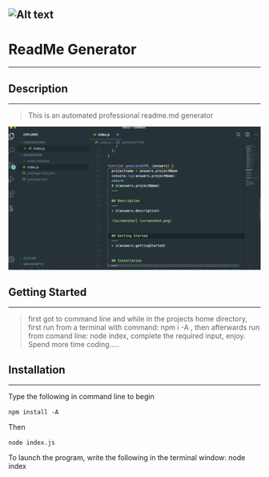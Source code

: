   ![Alt text](https://res.cloudinary.com/practicaldev/image/fetch/s--7yVSltAE--/c_imagga_scale,f_auto,fl_progressive,h_420,q_auto,w_1000/https://user-images.githubusercontent.com/9840435/59461914-cbc18380-8e22-11e9-8567-87b43da950ac.png?raw=true "readme")
  ---

  # ReadMe Generator
  ---

  ## Description
  ---
  > This is an automated professional readme.md generator
  
  ![Alt text](/screenshot.png?raw=true "Screen Shot")
  


  ## Getting Started
  ---
  > first got to command line and while in the projects home directory, first run from a terminal with command: npm i -A , then afterwards run from comand line: node index, complete the required input, enjoy. Spend more time coding.....


  ## Installation
  ---
  Type the following in command line to begin
  ```
  npm install -A
  ```
  Then 
  ```
  node index.js
  ```
  To launch the program, write the following in the terminal window:
  node index
  
  
  
